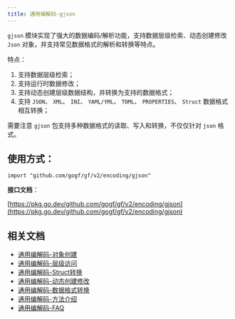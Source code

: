 ```yaml
---
title: 通用编解码-gjson
---
```


`gjson` 模块实现了强大的数据编码/解析功能，支持数据层级检索、动态创建修改 `Json` 对象，并支持常见数据格式的解析和转换等特点。

特点：

1. 支持数据层级检索；
2. 支持运行时数据修改；
3. 支持动态创建层级数据结构，并转换为支持的数据格式；
4. 支持 `JSON`、 `XML`、 `INI`、 `YAML/YML`、 `TOML`、 `PROPERTIES`、 `Struct` 数据格式相互转换；

需要注意 `gjson` 包支持多种数据格式的读取、写入和转换，不仅仅针对 `json` 格式。

## **使用方式**：

```
import "github.com/gogf/gf/v2/encoding/gjson"
```

**接口文档**：

[https://pkg.go.dev/github.com/gogf/gf/v2/encoding/gjson](https://pkg.go.dev/github.com/gogf/gf/v2/encoding/gjson)

## 相关文档

- [通用编解码-对象创建](/docs/组件列表/编码解码/通用编解码-gjson/通用编解码-对象创建)
- [通用编解码-层级访问](/docs/组件列表/编码解码/通用编解码-gjson/通用编解码-层级访问)
- [通用编解码-Struct转换](/docs/组件列表/编码解码/通用编解码-gjson/通用编解码-Struct转换)
- [通用编解码-动态创建修改](/docs/组件列表/编码解码/通用编解码-gjson/通用编解码-动态创建修改)
- [通用编解码-数据格式转换](/docs/组件列表/编码解码/通用编解码-gjson/通用编解码-数据格式转换)
- [通用编解码-方法介绍](/docs/组件列表/编码解码/通用编解码-gjson/通用编解码-方法介绍)
- [通用编解码-FAQ](/docs/组件列表/编码解码/通用编解码-gjson/通用编解码-FAQ)